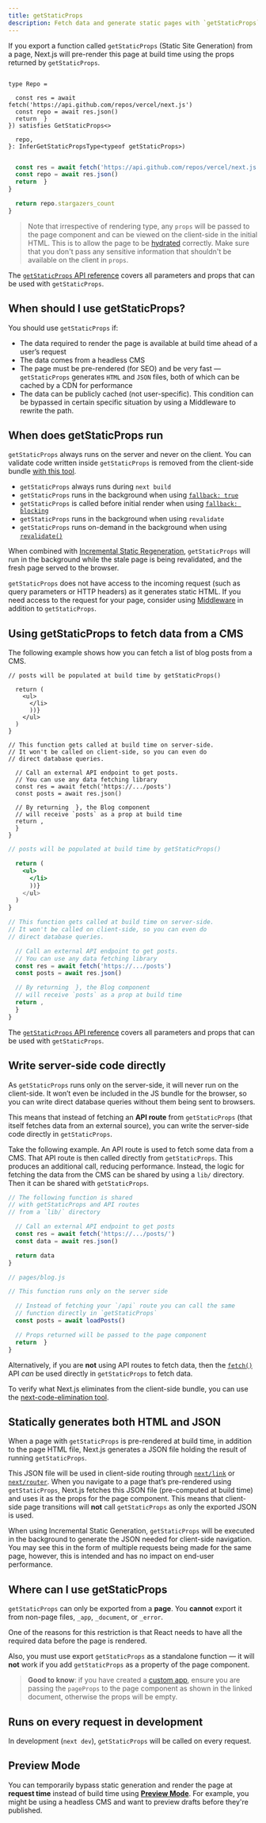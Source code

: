 ```yaml
---
title: getStaticProps
description: Fetch data and generate static pages with `getStaticProps`. Learn more about this API for data fetching in Next.js.
---
```


If you export a function called `getStaticProps` (Static Site Generation) from a page, Next.js will pre-render this page at build time using the props returned by `getStaticProps`.

```tsx filename="pages/index.tsx" switcher

type Repo =

  const res = await fetch('https://api.github.com/repos/vercel/next.js')
  const repo = await res.json()
  return  }
}) satisfies GetStaticProps<>

  repo,
}: InferGetStaticPropsType<typeof getStaticProps>)
```

```jsx filename="pages/index.js" switcher

  const res = await fetch('https://api.github.com/repos/vercel/next.js')
  const repo = await res.json()
  return  }
}

  return repo.stargazers_count
}
```

> Note that irrespective of rendering type, any `props` will be passed to the page component and can be viewed on the client-side in the initial HTML. This is to allow the page to be [hydrated](https://react.dev/reference/react-dom/hydrate) correctly. Make sure that you don't pass any sensitive information that shouldn't be available on the client in `props`.

The [`getStaticProps` API reference](/docs/pages/api-reference/functions/get-static-props) covers all parameters and props that can be used with `getStaticProps`.

## When should I use getStaticProps?

You should use `getStaticProps` if:

- The data required to render the page is available at build time ahead of a user’s request
- The data comes from a headless CMS
- The page must be pre-rendered (for SEO) and be very fast — `getStaticProps` generates `HTML` and `JSON` files, both of which can be cached by a CDN for performance
- The data can be publicly cached (not user-specific). This condition can be bypassed in certain specific situation by using a Middleware to rewrite the path.

## When does getStaticProps run

`getStaticProps` always runs on the server and never on the client. You can validate code written inside `getStaticProps` is removed from the client-side bundle [with this tool](https://next-code-elimination.vercel.app/).

- `getStaticProps` always runs during `next build`
- `getStaticProps` runs in the background when using [`fallback: true`](/docs/pages/api-reference/functions/get-static-paths#fallback-true)
- `getStaticProps` is called before initial render when using [`fallback: blocking`](/docs/pages/api-reference/functions/get-static-paths#fallback-blocking)
- `getStaticProps` runs in the background when using `revalidate`
- `getStaticProps` runs on-demand in the background when using [`revalidate()`](/docs/pages/guides/incremental-static-regeneration#on-demand-revalidation-with-revalidatepath)

When combined with [Incremental Static Regeneration](/docs/pages/guides/incremental-static-regeneration), `getStaticProps` will run in the background while the stale page is being revalidated, and the fresh page served to the browser.

`getStaticProps` does not have access to the incoming request (such as query parameters or HTTP headers) as it generates static HTML. If you need access to the request for your page, consider using [Middleware](/docs/pages/api-reference/file-conventions/middleware) in addition to `getStaticProps`.

## Using getStaticProps to fetch data from a CMS

The following example shows how you can fetch a list of blog posts from a CMS.

```tsx filename="pages/blog.tsx" switcher
// posts will be populated at build time by getStaticProps()

  return (
    <ul>
      </li>
      ))}
    </ul>
  )
}

// This function gets called at build time on server-side.
// It won't be called on client-side, so you can even do
// direct database queries.

  // Call an external API endpoint to get posts.
  // You can use any data fetching library
  const res = await fetch('https://.../posts')
  const posts = await res.json()

  // By returning  }, the Blog component
  // will receive `posts` as a prop at build time
  return ,
  }
}
```

```jsx filename="pages/blog.js" switcher
// posts will be populated at build time by getStaticProps()

  return (
    <ul>
      </li>
      ))}
    </ul>
  )
}

// This function gets called at build time on server-side.
// It won't be called on client-side, so you can even do
// direct database queries.

  // Call an external API endpoint to get posts.
  // You can use any data fetching library
  const res = await fetch('https://.../posts')
  const posts = await res.json()

  // By returning  }, the Blog component
  // will receive `posts` as a prop at build time
  return ,
  }
}
```

The [`getStaticProps` API reference](/docs/pages/api-reference/functions/get-static-props) covers all parameters and props that can be used with `getStaticProps`.

## Write server-side code directly

As `getStaticProps` runs only on the server-side, it will never run on the client-side. It won’t even be included in the JS bundle for the browser, so you can write direct database queries without them being sent to browsers.

This means that instead of fetching an **API route** from `getStaticProps` (that itself fetches data from an external source), you can write the server-side code directly in `getStaticProps`.

Take the following example. An API route is used to fetch some data from a CMS. That API route is then called directly from `getStaticProps`. This produces an additional call, reducing performance. Instead, the logic for fetching the data from the CMS can be shared by using a `lib/` directory. Then it can be shared with `getStaticProps`.

```js filename="lib/load-posts.js"
// The following function is shared
// with getStaticProps and API routes
// from a `lib/` directory

  // Call an external API endpoint to get posts
  const res = await fetch('https://.../posts/')
  const data = await res.json()

  return data
}
```

```jsx filename="pages/blog.js"
// pages/blog.js

// This function runs only on the server side

  // Instead of fetching your `/api` route you can call the same
  // function directly in `getStaticProps`
  const posts = await loadPosts()

  // Props returned will be passed to the page component
  return  }
}
```

Alternatively, if you are **not** using API routes to fetch data, then the [`fetch()`](https://developer.mozilla.org/docs/Web/API/Fetch_API) API _can_ be used directly in `getStaticProps` to fetch data.

To verify what Next.js eliminates from the client-side bundle, you can use the [next-code-elimination tool](https://next-code-elimination.vercel.app/).

## Statically generates both HTML and JSON

When a page with `getStaticProps` is pre-rendered at build time, in addition to the page HTML file, Next.js generates a JSON file holding the result of running `getStaticProps`.

This JSON file will be used in client-side routing through [`next/link`](/docs/pages/api-reference/components/link) or [`next/router`](/docs/pages/api-reference/functions/use-router). When you navigate to a page that’s pre-rendered using `getStaticProps`, Next.js fetches this JSON file (pre-computed at build time) and uses it as the props for the page component. This means that client-side page transitions will **not** call `getStaticProps` as only the exported JSON is used.

When using Incremental Static Generation, `getStaticProps` will be executed in the background to generate the JSON needed for client-side navigation. You may see this in the form of multiple requests being made for the same page, however, this is intended and has no impact on end-user performance.

## Where can I use getStaticProps

`getStaticProps` can only be exported from a **page**. You **cannot** export it from non-page files, `_app`, `_document`, or `_error`.

One of the reasons for this restriction is that React needs to have all the required data before the page is rendered.

Also, you must use export `getStaticProps` as a standalone function — it will **not** work if you add `getStaticProps` as a property of the page component.

> **Good to know**: if you have created a [custom app](/docs/pages/building-your-application/routing/custom-app), ensure you are passing the `pageProps` to the page component as shown in the linked document, otherwise the props will be empty.

## Runs on every request in development

In development (`next dev`), `getStaticProps` will be called on every request.

## Preview Mode

You can temporarily bypass static generation and render the page at **request time** instead of build time using [**Preview Mode**](/docs/pages/guides/preview-mode). For example, you might be using a headless CMS and want to preview drafts before they're published.
